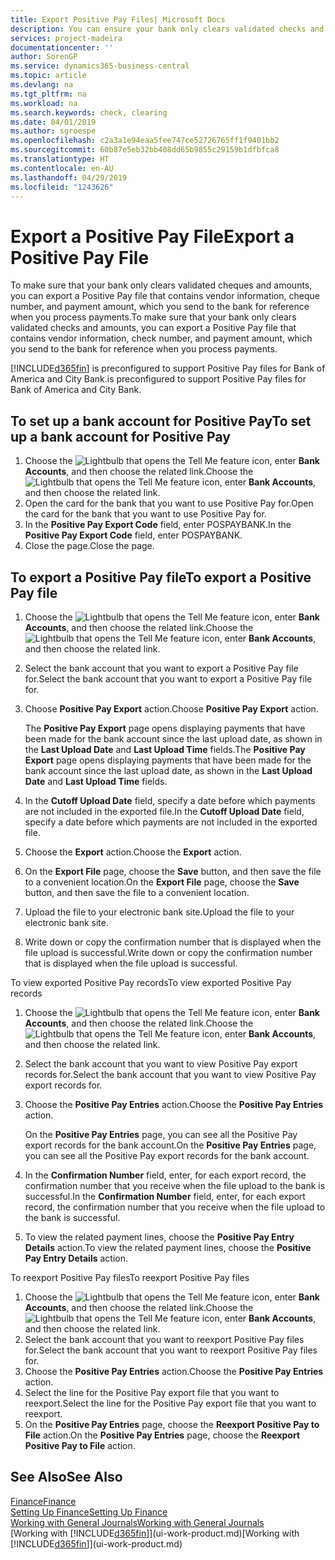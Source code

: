 ```yaml
---
title: Export Positive Pay Files| Microsoft Docs
description: You can ensure your bank only clears validated checks and amounts by exporting a Positive Pay file that contains vendor and payment information.
services: project-madeira
documentationcenter: ''
author: SorenGP
ms.service: dynamics365-business-central
ms.topic: article
ms.devlang: na
ms.tgt_pltfrm: na
ms.workload: na
ms.search.keywords: check, clearing
ms.date: 04/01/2019
ms.author: sgroespe
ms.openlocfilehash: c2a3a1e94eaa5fee747ce52726765ff1f9401bb2
ms.sourcegitcommit: 60b87e5eb32bb408dd65b9855c29159b1dfbfca8
ms.translationtype: HT
ms.contentlocale: en-AU
ms.lasthandoff: 04/29/2019
ms.locfileid: "1243626"
---
```

# <a name="export-a-positive-pay-file"></a><span data-ttu-id="077bb-103">Export a Positive Pay File</span><span class="sxs-lookup"><span data-stu-id="077bb-103">Export a Positive Pay File</span></span>
<span data-ttu-id="077bb-104">To make sure that your bank only clears validated cheques and amounts, you can export a Positive Pay file that contains vendor information, cheque number, and payment amount, which you send to the bank for reference when you process payments.</span><span class="sxs-lookup"><span data-stu-id="077bb-104">To make sure that your bank only clears validated checks and amounts, you can export a Positive Pay file that contains vendor information, check number, and payment amount, which you send to the bank for reference when you process payments.</span></span>

[!INCLUDE[d365fin](includes/d365fin_md.md)] <span data-ttu-id="077bb-105">is preconfigured to support Positive Pay files for Bank of America and City Bank.</span><span class="sxs-lookup"><span data-stu-id="077bb-105">is preconfigured to support Positive Pay files for Bank of America and City Bank.</span></span>

## <a name="to-set-up-a-bank-account-for-positive-pay"></a><span data-ttu-id="077bb-106">To set up a bank account for Positive Pay</span><span class="sxs-lookup"><span data-stu-id="077bb-106">To set up a bank account for Positive Pay</span></span>
1. <span data-ttu-id="077bb-107">Choose the ![Lightbulb that opens the Tell Me feature](media/ui-search/search_small.png "Tell me what you want to do") icon, enter **Bank Accounts**, and then choose the related link.</span><span class="sxs-lookup"><span data-stu-id="077bb-107">Choose the ![Lightbulb that opens the Tell Me feature](media/ui-search/search_small.png "Tell me what you want to do") icon, enter **Bank Accounts**, and then choose the related link.</span></span>
2. <span data-ttu-id="077bb-108">Open the card for the bank that you want to use Positive Pay for.</span><span class="sxs-lookup"><span data-stu-id="077bb-108">Open the card for the bank that you want to use Positive Pay for.</span></span>
3. <span data-ttu-id="077bb-109">In the **Positive Pay Export Code** field, enter POSPAYBANK.</span><span class="sxs-lookup"><span data-stu-id="077bb-109">In the **Positive Pay Export Code** field, enter POSPAYBANK.</span></span>
4. <span data-ttu-id="077bb-110">Close the page.</span><span class="sxs-lookup"><span data-stu-id="077bb-110">Close the page.</span></span>

## <a name="to-export-a-positive-pay-file"></a><span data-ttu-id="077bb-111">To export a Positive Pay file</span><span class="sxs-lookup"><span data-stu-id="077bb-111">To export a Positive Pay file</span></span>
1. <span data-ttu-id="077bb-112">Choose the ![Lightbulb that opens the Tell Me feature](media/ui-search/search_small.png "Tell me what you want to do") icon, enter **Bank Accounts**, and then choose the related link.</span><span class="sxs-lookup"><span data-stu-id="077bb-112">Choose the ![Lightbulb that opens the Tell Me feature](media/ui-search/search_small.png "Tell me what you want to do") icon, enter **Bank Accounts**, and then choose the related link.</span></span>
2. <span data-ttu-id="077bb-113">Select the bank account that you want to export a Positive Pay file for.</span><span class="sxs-lookup"><span data-stu-id="077bb-113">Select the bank account that you want to export a Positive Pay file for.</span></span>
3. <span data-ttu-id="077bb-114">Choose **Positive Pay Export** action.</span><span class="sxs-lookup"><span data-stu-id="077bb-114">Choose **Positive Pay Export** action.</span></span>

    <span data-ttu-id="077bb-115">The **Positive Pay Export** page opens displaying payments that have been made for the bank account since the last upload date, as shown in the **Last Upload Date** and **Last Upload Time** fields.</span><span class="sxs-lookup"><span data-stu-id="077bb-115">The **Positive Pay Export** page opens displaying payments that have been made for the bank account since the last upload date, as shown in the **Last Upload Date** and **Last Upload Time** fields.</span></span>
4. <span data-ttu-id="077bb-116">In the **Cutoff Upload Date** field, specify a date before which payments are not included in the exported file.</span><span class="sxs-lookup"><span data-stu-id="077bb-116">In the **Cutoff Upload Date** field, specify a date before which payments are not included in the exported file.</span></span>
5. <span data-ttu-id="077bb-117">Choose the **Export** action.</span><span class="sxs-lookup"><span data-stu-id="077bb-117">Choose the **Export** action.</span></span>
6. <span data-ttu-id="077bb-118">On the **Export File** page, choose the **Save** button, and then save the file to a convenient location.</span><span class="sxs-lookup"><span data-stu-id="077bb-118">On the **Export File** page, choose the **Save** button, and then save the file to a convenient location.</span></span>
7. <span data-ttu-id="077bb-119">Upload the file to your electronic bank site.</span><span class="sxs-lookup"><span data-stu-id="077bb-119">Upload the file to your electronic bank site.</span></span>
8. <span data-ttu-id="077bb-120">Write down or copy the confirmation number that is displayed when the file upload is successful.</span><span class="sxs-lookup"><span data-stu-id="077bb-120">Write down or copy the confirmation number that is displayed when the file upload is successful.</span></span>

<span data-ttu-id="077bb-121">To view exported Positive Pay records</span><span class="sxs-lookup"><span data-stu-id="077bb-121">To view exported Positive Pay records</span></span>

1. <span data-ttu-id="077bb-122">Choose the ![Lightbulb that opens the Tell Me feature](media/ui-search/search_small.png "Tell me what you want to do") icon, enter **Bank Accounts**, and then choose the related link.</span><span class="sxs-lookup"><span data-stu-id="077bb-122">Choose the ![Lightbulb that opens the Tell Me feature](media/ui-search/search_small.png "Tell me what you want to do") icon, enter **Bank Accounts**, and then choose the related link.</span></span>
2. <span data-ttu-id="077bb-123">Select the bank account that you want to view Positive Pay export records for.</span><span class="sxs-lookup"><span data-stu-id="077bb-123">Select the bank account that you want to view Positive Pay export records for.</span></span>
3. <span data-ttu-id="077bb-124">Choose the **Positive Pay Entries** action.</span><span class="sxs-lookup"><span data-stu-id="077bb-124">Choose the **Positive Pay Entries** action.</span></span>

    <span data-ttu-id="077bb-125">On the **Positive Pay Entries** page, you can see all the Positive Pay export records for the bank account.</span><span class="sxs-lookup"><span data-stu-id="077bb-125">On the **Positive Pay Entries** page, you can see all the Positive Pay export records for the bank account.</span></span>
4. <span data-ttu-id="077bb-126">In the **Confirmation Number** field, enter, for each export record, the confirmation number that you receive when the file upload to the bank is successful.</span><span class="sxs-lookup"><span data-stu-id="077bb-126">In the **Confirmation Number** field, enter, for each export record, the confirmation number that you receive when the file upload to the bank is successful.</span></span>
5. <span data-ttu-id="077bb-127">To view the related payment lines, choose the **Positive Pay Entry Details** action.</span><span class="sxs-lookup"><span data-stu-id="077bb-127">To view the related payment lines, choose the **Positive Pay Entry Details** action.</span></span>

<span data-ttu-id="077bb-128">To reexport Positive Pay files</span><span class="sxs-lookup"><span data-stu-id="077bb-128">To reexport Positive Pay files</span></span>

1. <span data-ttu-id="077bb-129">Choose the ![Lightbulb that opens the Tell Me feature](media/ui-search/search_small.png "Tell me what you want to do") icon, enter **Bank Accounts**, and then choose the related link.</span><span class="sxs-lookup"><span data-stu-id="077bb-129">Choose the ![Lightbulb that opens the Tell Me feature](media/ui-search/search_small.png "Tell me what you want to do") icon, enter **Bank Accounts**, and then choose the related link.</span></span>
2. <span data-ttu-id="077bb-130">Select the bank account that you want to reexport Positive Pay files for.</span><span class="sxs-lookup"><span data-stu-id="077bb-130">Select the bank account that you want to reexport Positive Pay files for.</span></span>
3. <span data-ttu-id="077bb-131">Choose the **Positive Pay Entries** action.</span><span class="sxs-lookup"><span data-stu-id="077bb-131">Choose the **Positive Pay Entries** action.</span></span>
4. <span data-ttu-id="077bb-132">Select the line for the Positive Pay export file that you want to reexport.</span><span class="sxs-lookup"><span data-stu-id="077bb-132">Select the line for the Positive Pay export file that you want to reexport.</span></span>
5. <span data-ttu-id="077bb-133">On the **Positive Pay Entries** page, choose the **Reexport Positive Pay to File** action.</span><span class="sxs-lookup"><span data-stu-id="077bb-133">On the **Positive Pay Entries** page, choose the **Reexport Positive Pay to File** action.</span></span>

## <a name="see-also"></a><span data-ttu-id="077bb-134">See Also</span><span class="sxs-lookup"><span data-stu-id="077bb-134">See Also</span></span>
[<span data-ttu-id="077bb-135">Finance</span><span class="sxs-lookup"><span data-stu-id="077bb-135">Finance</span></span>](finance.md)  
[<span data-ttu-id="077bb-136">Setting Up Finance</span><span class="sxs-lookup"><span data-stu-id="077bb-136">Setting Up Finance</span></span>](finance-setup-finance.md)  
[<span data-ttu-id="077bb-137">Working with General Journals</span><span class="sxs-lookup"><span data-stu-id="077bb-137">Working with General Journals</span></span>](ui-work-general-journals.md)  
<span data-ttu-id="077bb-138">[Working with [!INCLUDE[d365fin](includes/d365fin_md.md)]](ui-work-product.md)</span><span class="sxs-lookup"><span data-stu-id="077bb-138">[Working with [!INCLUDE[d365fin](includes/d365fin_md.md)]](ui-work-product.md)</span></span>
